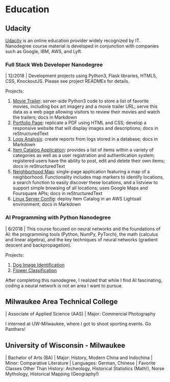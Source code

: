 Education
=========

Udacity
-------

[Udacity](https://www.udacity.com/) is an online education provider
widely recognized by IT. Nanodegree course material is developed in
conjunction with companies such as Google, IBM, AWS, and Lyft.

### Full Stack Web Developer Nanodegree

| 12/2018
| Development projects using Python3, Flask libraries, HTML5, CSS,
  KnockoutJS. Please see project READMEs for details.

Projects:

1.  [Movie
    Trailer](https://github.com/aimeeu/Udacity-FullStackWebDeveloper/tree/master/Project01-MovieTrailerSite):
    server-side Python3 code to store a list of favorite movies,
    including box art imagery and a movie trailer URL; serve this data
    as a web page allowing visitors to review their movies and watch the
    trailers; docs in Markdown
2.  [Portfolio
    Page](https://github.com/aimeeu/Udacity-FullStackWebDeveloper/tree/master/Project02-PortfolioSite):
    replicate a PDF using HTML and CSS; develop a responsive website
    that will display images and descriptions; docs in reStructuredText
3.  [Logs
    Analysis](https://github.com/aimeeu/Udacity-FullStackWebDeveloper/tree/master/Project03-LogsAnalysis):
    create reports from logs stored in a database; docs in Markdown
4.  [Item Catalog
    Application](https://github.com/aimeeu/Udacity-FullStackWebDeveloper/tree/master/Project04-ItemCatalogWebApp):
    provides a list of items within a variety of categories as well as a
    user registration and authentication system; registered users have
    the ability to post, edit and delete their own items; docs in
    reStructuredText
5.  [Neighborhood
    Map](https://github.com/aimeeu/Udacity-FullStackWebDeveloper/tree/master/Project05-NeighborhoodMap):
    single-page application featuring a map of a neighborhood.
    Functionality includes map markers to identify locations, a search
    function to easily discover these locations, and a listview to
    support simple browsing of all locations; uses Google Maps and
    Foursquare APIs; docs in reStructuredText
6.  [Linux Server
    Config](https://github.com/aimeeu/Udacity-FullStackWebDeveloper/tree/master/Project06-LinuxServerConfig):
    deploy Item Catalog in an AWS Lightsail environment; docs in
    Markdown

### AI Programming with Python Nanodegree

| 6/2018
| This course focused on neural networks and the foundations of AI: the
  programming tools (Python, NumPy, PyTorch), the math (calculus and
  linear algebra), and the key techniques of neural networks (gradient
  descent and backpropagation).

Projects:

1.  [Dog Image
    Identification](https://github.com/aimeeu/Udacity-AIProgrammingWithPython/tree/master/dog-image-classification-exercise)
2.  [Flower
    Classification](https://github.com/aimeeu/Udacity-AIProgrammingWithPython/tree/master/final-project-flower-classification)

After completing this nanodegree, I realized that while I find AI
fascinating, coding a neural network is not an area I want to pursue.

Milwaukee Area Technical College
--------------------------------

| Associate of Applied Science (AAS)
| Major: Commercial Photography

I interned at UW-Milwaukee, where I got to shoot sporting events. Go
Panthers!

University of Wisconsin - Milwaukee
-----------------------------------

| Bachelor of Arts (BA)
| Major: History, Modern China and Indochina
| Minor: Comparative Literature
| Languages: German, Chinese
| Favorite Classes Other Than History: Archeology, Historical Statistics
  (Math!), Norse Mythology, Historical Mapping (Geography!)
